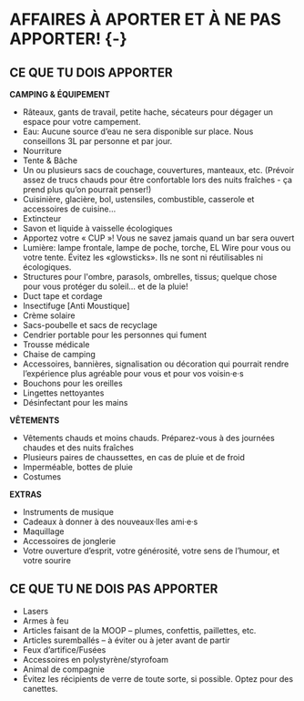 # AFFAIRES À APORTER ET À NE PAS APPORTER! {-}

<h2><span>CE QUE TU DOIS APPORTER</span></h2>

**CAMPING & ÉQUIPEMENT** 

* Râteaux, gants de travail, petite hache, sécateurs pour dégager un espace pour votre campement.  
* Eau: Aucune source d’eau ne sera disponible sur  place. Nous conseillons 3L par personne et par jour.  
* Nourriture 
* Tente & Bâche 
* Un ou plusieurs sacs de couchage, couvertures, manteaux, etc. (Prévoir assez de trucs chauds pour être confortable lors des nuits fraîches - ça prend plus qu’on pourrait penser!)  
* Cuisinière, glacière, bol, ustensiles, combustible, casserole et accessoires de cuisine… 
* Extincteur 
* Savon et liquide à vaisselle écologiques 
* Apportez votre « CUP »! Vous ne savez jamais quand un bar sera ouvert 
* Lumière: lampe frontale, lampe de poche, torche,  EL Wire pour vous ou votre tente. Évitez les  «glowsticks». Ils ne sont ni réutilisables ni écologiques. 
* Structures pour l'ombre, parasols, ombrelles, tissus; quelque chose pour vous protéger du soleil…  et de la pluie! 
* Duct tape et cordage 
* Insectifuge [Anti Moustique] 
* Crème solaire 
* Sacs-poubelle et sacs de recyclage 
* Cendrier portable pour les personnes qui fument 
* Trousse médicale 
* Chaise de camping 
* Accessoires, bannières, signalisation ou décoration qui pourrait rendre l’expérience plus agréable pour vous et pour vos voisin·e·s 
* Bouchons pour les oreilles 
* Lingettes nettoyantes 
* Désinfectant pour les mains


**VÊTEMENTS**

* Vêtements chauds et moins chauds. Préparez-vous à des journées chaudes et des nuits fraîches 
* Plusieurs paires de chaussettes, en cas de pluie et de froid 
* Imperméable, bottes de pluie 
* Costumes 


**EXTRAS**

* Instruments de musique 
* Cadeaux à donner à des nouveaux·lles ami·e·s 
* Maquillage 
* Accessoires de jonglerie 
* Votre ouverture d’esprit, votre générosité, votre sens de l’humour, et votre sourire 

<h2><span> CE QUE TU NE DOIS PAS APPORTER </span></h2>  

* Lasers
* Armes à feu 
* Articles faisant de la MOOP – plumes, confettis,  paillettes, etc. 
* Articles suremballés – à éviter ou à jeter avant de partir 
* Feux d’artifice/Fusées 
* Accessoires en polystyrène/styrofoam 
* Animal de compagnie 
* Évitez les récipients de verre de toute sorte, si possible. Optez pour des canettes. 

